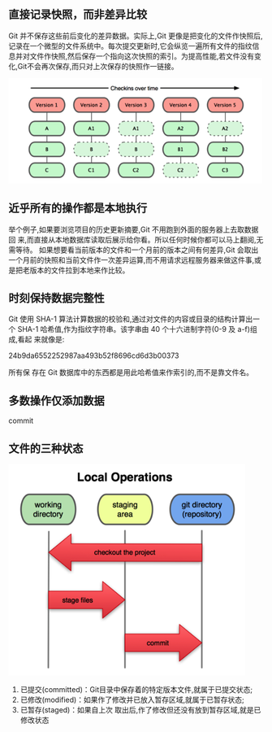 ## 直接记录快照，而非差异比较


Git 并不保存这些前后变化的差异数据。实际上,Git 更像是把变化的文件作快照后,记录在一个微型的文件系统中。每次提交更新时,它会纵览一遍所有文件的指纹信息并对文件作快照,然后保存一个指向这次快照的索引。为提高性能,若文件没有变化,Git不会再次保存,而只对上次保存的快照作一链接。

![版本即快照](assets/version_is_snapshot.png)

## 近乎所有的操作都是本地执行

举个例子,如果要浏览项目的历史更新摘要,Git 不用跑到外面的服务器上去取数据回 来,而直接从本地数据库读取后展示给你看。所以任何时候你都可以马上翻阅,无需等待。 如果想要看当前版本的文件和一个月前的版本之间有何差异,Git 会取出一个月前的快照和当前文件作一次差异运算,而不用请求远程服务器来做这件事,或是把老版本的文件拉到本地来作比较。

## 时刻保持数据完整性

Git 使用 SHA-1 算法计算数据的校验和,通过对文件的内容或目录的结构计算出一个 SHA-1 哈希值,作为指纹字符串。该字串由 40 个十六进制字符(0-9 及 a-f)组成,看起 来就像是:

24b9da6552252987aa493b52f8696cd6d3b00373


所有保 存在 Git 数据库中的东西都是用此哈希值来作索引的,而不是靠文件名。


## 多数操作仅添加数据

commit


## 文件的三种状态

![三种状态](assets/working_stage_repository.png)

1. 已提交(committed)：Git目录中保存着的特定版本文件,就属于已提交状态;
1. 已修改(modified)：如果作了修改并已放入暂存区域,就属于已暂存状态;
1. 已暂存(staged)：如果自上次 取出后,作了修改但还没有放到暂存区域,就是已修改状态


